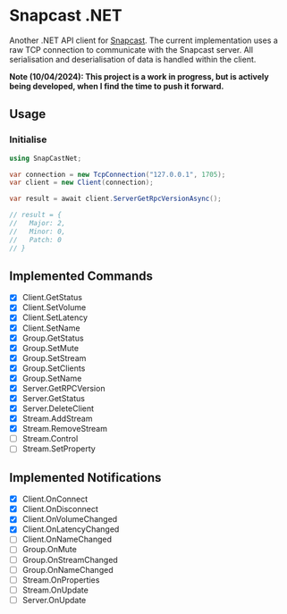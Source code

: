 # Snapcast .NET

Another .NET API client for [Snapcast](https://github.com/badaix/snapcast).  The current implementation uses a raw TCP connection to communicate with the Snapcast server.  All serialisation and deserialisation of data is handled within the client.

**Note (10/04/2024): This project is a work in progress, but is actively being developed, when I find the time to push it forward.**


## Usage

### Initialise

``` c#
using SnapCastNet;

var connection = new TcpConnection("127.0.0.1", 1705);
var client = new Client(connection);

var result = await client.ServerGetRpcVersionAsync();

// result = {
//   Major: 2,
//   Minor: 0,
//   Patch: 0
// }
```

## Implemented Commands

- [x] Client.GetStatus
- [x] Client.SetVolume
- [x] Client.SetLatency
- [x] Client.SetName
- [x] Group.GetStatus
- [x] Group.SetMute
- [x] Group.SetStream
- [x] Group.SetClients
- [x] Group.SetName
- [x] Server.GetRPCVersion
- [x] Server.GetStatus
- [x] Server.DeleteClient
- [x] Stream.AddStream
- [x] Stream.RemoveStream
- [ ] Stream.Control
- [ ] Stream.SetProperty

## Implemented Notifications

- [x] Client.OnConnect
- [x] Client.OnDisconnect
- [x] Client.OnVolumeChanged
- [x] Client.OnLatencyChanged
- [ ] Client.OnNameChanged
- [ ] Group.OnMute
- [ ] Group.OnStreamChanged
- [ ] Group.OnNameChanged
- [ ] Stream.OnProperties
- [ ] Stream.OnUpdate
- [ ] Server.OnUpdate
